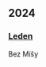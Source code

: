## 2024

### [Leden](2024_january.md)

Bez Míšy

<!--

### [Únor](2024_february.md)


### [Březen](2024_march.md)


### [Duben](2024_april.md)


### [Květen](2024_may.md)


### [Červen](2024_june.md)


### [Červenec](2024_july.md)


### [Srpen](2024_august.md)


### [Září](2024_september.md)


### [Říjen](2024_october.md)


### [Listopad](2024_november.md)


### [Prosinec](2024_december.md)

-->

